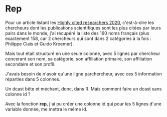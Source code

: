 # Rep
Pour un article listant les <a href="https://recognition.webofscience.com/awards/highly-cited/2020/">Highly cited researchers 2020</a>, c'est-à-dire les chercheurs dont les publications scientifiques sont les plus citées par leurs pairs dans le monde, j'ai récupéré la liste des 160 noms français (plus exactement 158, car 2 chercheurs qui sont dans 2 catégories à la fois : Philippe Ciais et Guido Kroemer).

Mais tout était structuré en une seule colonne, avec 5 lignes par chercheur concerant son nom, sa catégorie, son affiliation primaire, son affiliation secondaire et son profil. 

J'avais besoin de n'avoir qu'une ligne parchercheur, avec ces 5 information réparties dans 5 colonnes.

Un dcast bête et méchant, donc, dans R. Mais comment faire un dcast sans colonne id ? 

Avec la fonction <b>rep</b>, j'ai pu créer une colonne id qui pour les 5 lignes d'une variable donnée, me mettra le même id.


